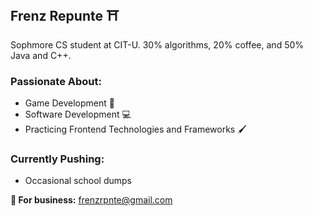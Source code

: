## Frenz Repunte ⛩

Sophmore CS student at CIT-U. 30% algorithms, 20% coffee, and 50% Java and C++.

### Passionate About:
- Game Development 👾
- Software Development 💻
- Practicing Frontend Technologies and Frameworks 🖌

### Currently Pushing:
- Occasional school dumps 

**📧 For business:** frenzrpnte@gmail.com
